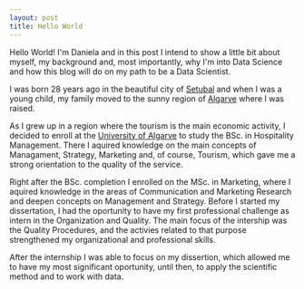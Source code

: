 ```yaml
---
layout: post
title: Hello World
---
```


Hello World! I'm Daniela and in this post I intend to show a little bit about myself, my background and, most importantly, why I'm into Data Science and how this blog will do on my path to be a Data Scientist.

I was born 28 years ago in the beautiful city of [Setubal](https://visitsetubal.com.pt/en/) and when I was a young child, my family moved to the sunny region of [Algarve](https://www.visitportugal.com/en/destinos/algarve) where I was raised. 

As I grew up in a region where the tourism is the main economic activity, I decided to enroll at the [University of Algarve](https://www.ualg.pt/en) to study the BSc. in Hospitality Management. There I aquired knowledge on the main concepts of Managament, Strategy, Marketing and, of course, Tourism, which gave me a strong orientation to the quality of the service. 

Right after the BSc. completion I enrolled on the MSc. in Marketing, where I aquired knowledge in the areas of Communication and Marketing Research and deepen concepts on Management and Strategy. Before I started my dissertation, I had the oportunity to have my first professional challenge as intern in the Organization and Quality. The main focus of the intership was the Quality Procedures, and the activies related to that purpose strengthened my organizational and professional skills.

After the internship I was able to focus on my dissertion, which allowed me to have my most significant oportunity, until then, to apply the scientific method and to work with data. 

